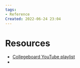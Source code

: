 ```yaml
---
tags:
- Reference
Created: 2022-06-24 23:04  
---
```

# Resources 

- [Collegeboard YouTube playlist ](https://youtube.com/playlist?list=PLoGgviqq4845dmFXqxdQ3LBR2fxLgv0GM)
- 